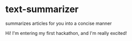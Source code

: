 # text-summarizer
summarizes articles for you into a concise manner

Hi!
I'm entering my first hackathon, and I'm really excited!
